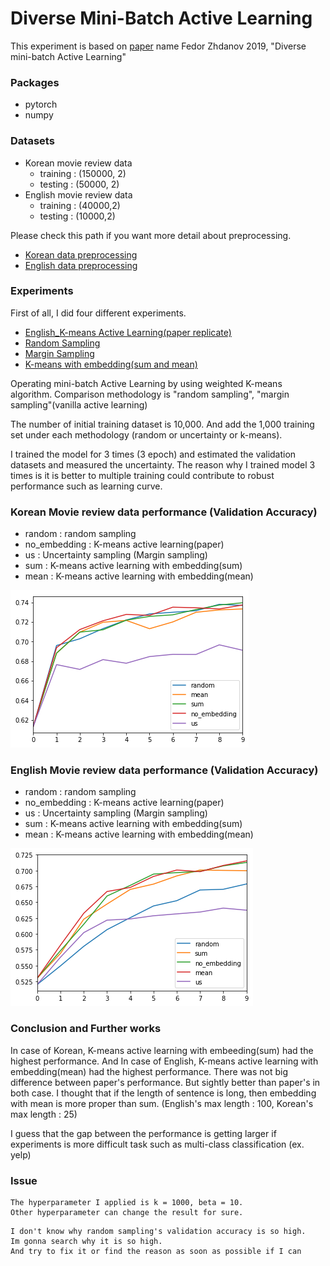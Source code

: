 # Diverse Mini-Batch Active Learning

This experiment is based on [paper](https://arxiv.org/pdf/1901.05954.pdf) name Fedor Zhdanov 2019, "Diverse mini-batch Active Learning"

### Packages
- pytorch
- numpy

### Datasets

- Korean movie review data
  - training : (150000, 2)
  - testing : (50000, 2)
- English movie review data
  - training : (40000,2)
  - testing : (10000,2)

Please check this path if you want more detail about preprocessing.
- [Korean data preprocessing](https://github.com/hskimim/active-learning-tutorial/blob/master/Diverse_minibatch_Active_Learning/Korean_MR_Preprocessing.ipynb)
- [English data preprocessing](https://github.com/hskimim/active-learning-tutorial/blob/master/Diverse_minibatch_Active_Learning/English_MV_Preprocessing.ipynb)


### Experiments

First of all, I did four different experiments.
- [English_K-means Active Learning(paper replicate)](https://github.com/hskimim/active-learning-tutorial/blob/master/Diverse_minibatch_Active_Learning/Diverse%20mini-batch%20Acitve%20Learning(paper%20replicate).ipynb)
- [Random Sampling](https://github.com/hskimim/active-learning-tutorial/tree/master/Diverse_minibatch_Active_Learning/ENG_experiments)
- [Margin Sampling](https://github.com/hskimim/active-learning-tutorial/tree/master/Diverse_minibatch_Active_Learning/ENG_experiments)
- [K-means with embedding(sum and mean)](https://github.com/hskimim/active-learning-tutorial/tree/master/Diverse_minibatch_Active_Learning/ENG_experiments)

Operating mini-batch Active Learning by using weighted K-means algorithm. Comparison methodology is "random sampling", "margin sampling"(vanilla active learning)

The number of initial training dataset is 10,000. And add the 1,000 training set under each methodology (random or uncertainty or k-means).

I trained the model for 3 times (3 epoch) and estimated the validation datasets and measured the uncertainty. The reason why I trained model 3 times is it is better to multiple training could contribute to robust performance such as learning curve.

### Korean Movie review data performance (Validation Accuracy)
- random : random sampling
- no_embedding : K-means active learning(paper)
- us : Uncertainty sampling (Margin sampling)
- sum : K-means active learning with embedding(sum)
- mean : K-means active learning with embedding(mean)

<img src = 'assets/markdown-img-paste-20190614160248702.png'>

### English Movie review data performance (Validation Accuracy)
- random : random sampling
- no_embedding : K-means active learning(paper)
- us : Uncertainty sampling (Margin sampling)
- sum : K-means active learning with embedding(sum)
- mean : K-means active learning with embedding(mean)

<img src ="assets/markdown-img-paste-20190614160255840.png">

### Conclusion and Further works

In case of Korean, K-means active learning with embeeding(sum) had the highest performance. And In case of English, K-means active learning with embedding(mean) had the highest performance. There was not big difference between paper's performance. But sightly better than paper's in both case. I thought that if the length of sentence is long, then embedding with mean is more proper than sum. (English's max length : 100, Korean's max length : 25)

I guess that the gap between the performance is getting larger if experiments is more difficult task such as multi-class classification (ex. yelp)

### Issue
```
The hyperparameter I applied is k = 1000, beta = 10.
Other hyperparameter can change the result for sure.   
```
```
I don't know why random sampling's validation accuracy is so high.
Im gonna search why it is so high.
And try to fix it or find the reason as soon as possible if I can
```
